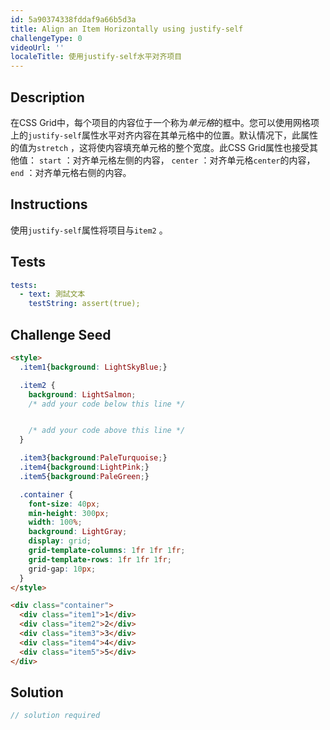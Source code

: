 ```yaml
---
id: 5a90374338fddaf9a66b5d3a
title: Align an Item Horizontally using justify-self
challengeType: 0
videoUrl: ''
localeTitle: 使用justify-self水平对齐项目
---
```


## Description
<section id="description">在CSS Grid中，每个项目的内容位于一个称为<dfn>单元格</dfn>的框中。您可以使用网格项上的<code>justify-self</code>属性水平对齐内容在其单元格中的位置。默认情况下，此属性的值为<code>stretch</code> ，这将使内容填充单元格的整个宽度。此CSS Grid属性也接受其他值： <code>start</code> ：对齐单元格左侧的内容， <code>center</code> ：对齐单元格<code>center</code>的内容， <code>end</code> ：对齐单元格右侧的内容。 </section>

## Instructions
<section id="instructions">使用<code>justify-self</code>属性将项目与<code>item2</code> 。 </section>

## Tests
<section id='tests'>

```yml
tests:
  - text: 測試文本
    testString: assert(true);

```

</section>

## Challenge Seed
<section id='challengeSeed'>

<div id='html-seed'>

```html
<style>
  .item1{background: LightSkyBlue;}

  .item2 {
    background: LightSalmon;
    /* add your code below this line */


    /* add your code above this line */
  }

  .item3{background:PaleTurquoise;}
  .item4{background:LightPink;}
  .item5{background:PaleGreen;}

  .container {
    font-size: 40px;
    min-height: 300px;
    width: 100%;
    background: LightGray;
    display: grid;
    grid-template-columns: 1fr 1fr 1fr;
    grid-template-rows: 1fr 1fr 1fr;
    grid-gap: 10px;
  }
</style>

<div class="container">
  <div class="item1">1</div>
  <div class="item2">2</div>
  <div class="item3">3</div>
  <div class="item4">4</div>
  <div class="item5">5</div>
</div>

```

</div>



</section>

## Solution
<section id='solution'>

```js
// solution required
```
</section>
